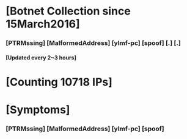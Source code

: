 # [Botnet Collection since 15March2016]
### [PTRMssing] [MalformedAddress] [ylmf-pc] [spoof] [.] [.]
#### [Updated every 2~3 hours]

# [Counting 10718 IPs]

# [Symptoms] 
###   [PTRMssing] [MalformedAddress] [ylmf-pc] [spoof]
